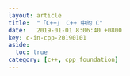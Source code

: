 ```yaml
---
layout: article
title:  "「C++」 C++ 中的 C"
date:   2019-01-01 8:06:40 +0800
key: c-in-cpp-20190101
aside:
  toc: true
category: [c++, cpp_foundation]
---
```

